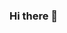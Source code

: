 ### Hi there 👋

<!--
**YoonwonKim/YoonwonKim** is a ✨ _special_ ✨ repository because its `README.md` (this file) appears on your GitHub profile.

Here are some ideas to get you started:


윤원의 블로그 전용 깃허브
